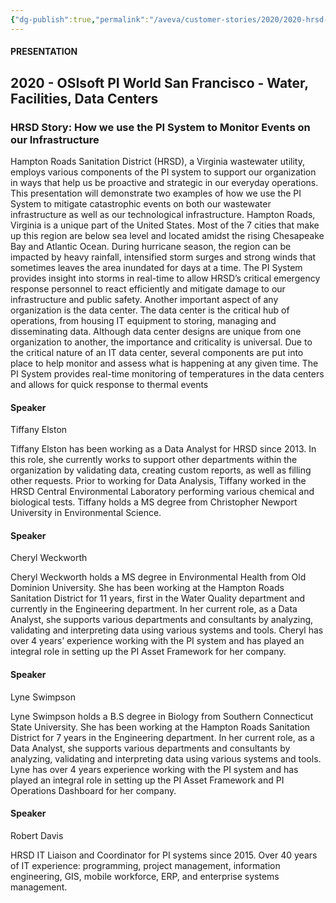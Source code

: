 ```yaml
---
{"dg-publish":true,"permalink":"/aveva/customer-stories/2020/2020-hrsd-hrsd-story-how-we-use-the-pi-system-to-monitor-events-on-our-infrastructure/"}
---
```


#### PRESENTATION

## 2020 - OSIsoft PI World San Francisco - Water, Facilities, Data Centers

### HRSD Story: How we use the PI System to Monitor Events on our Infrastructure

Hampton Roads Sanitation District (HRSD), a Virginia wastewater utility, employs various components of the PI system to support our organization in ways that help us be proactive and strategic in our everyday operations. This presentation will demonstrate two examples of how we use the PI System to mitigate catastrophic events on both our wastewater infrastructure as well as our technological infrastructure. Hampton Roads, Virginia is a unique part of the United States. Most of the 7 cities that make up this region are below sea level and located amidst the rising Chesapeake Bay and Atlantic Ocean. During hurricane season, the region can be impacted by heavy rainfall, intensified storm surges and strong winds that sometimes leaves the area inundated for days at a time. The PI System provides insight into storms in real-time to allow HRSD’s critical emergency response personnel to react efficiently and mitigate damage to our infrastructure and public safety. Another important aspect of any organization is the data center. The data center is the critical hub of operations, from housing IT equipment to storing, managing and disseminating data. Although data center designs are unique from one organization to another, the importance and criticality is universal. Due to the critical nature of an IT data center, several components are put into place to help monitor and assess what is happening at any given time. The PI System provides real-time monitoring of temperatures in the data centers and allows for quick response to thermal events

#### Speaker

Tiffany Elston

Tiffany Elston has been working as a Data Analyst for HRSD since 2013. In this role, she currently works to support other departments within the organization by validating data, creating custom reports, as well as filling other requests. Prior to working for Data Analysis, Tiffany worked in the HRSD Central Environmental Laboratory performing various chemical and biological tests. Tiffany holds a MS degree from Christopher Newport University in Environmental Science.

#### Speaker

Cheryl Weckworth

Cheryl Weckworth holds a MS degree in Environmental Health from Old Dominion University. She has been working at the Hampton Roads Sanitation District for 11 years, first in the Water Quality department and currently in the Engineering department. In her current role, as a Data Analyst, she supports various departments and consultants by analyzing, validating and interpreting data using various systems and tools. Cheryl has over 4 years’ experience working with the PI system and has played an integral role in setting up the PI Asset Framework for her company.

#### Speaker

Lyne Swimpson

Lyne Swimpson holds a B.S degree in Biology from Southern Connecticut State University. She has been working at the Hampton Roads Sanitation District for 7 years in the Engineering department. In her current role, as a Data Analyst, she supports various departments and consultants by analyzing, validating and interpreting data using various systems and tools. Lyne has over 4 years experience working with the PI system and has played an integral role in setting up the PI Asset Framework and PI Operations Dashboard for her company.

#### Speaker

Robert Davis

HRSD IT Liaison and Coordinator for PI systems since 2015. Over 40 years of IT experience: programming, project management, information engineering, GIS, mobile workforce, ERP, and enterprise systems management.